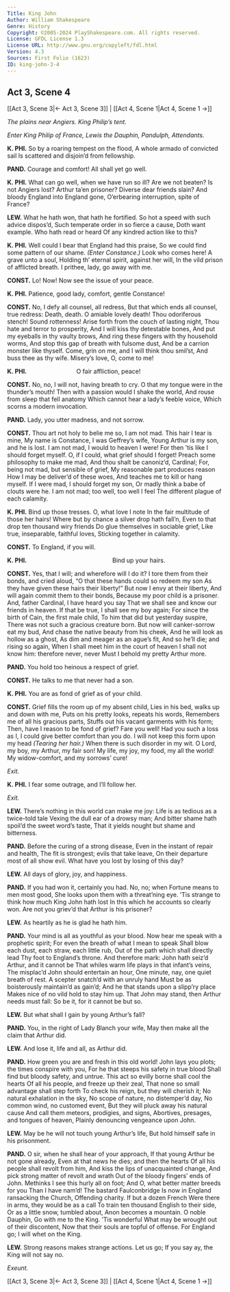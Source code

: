 ```yaml
---
Title: King John
Author: William Shakespeare
Genre: History
Copyright: ©2005-2024 PlayShakespeare.com. All rights reserved.
License: GFDL License 1.3
License URL: http://www.gnu.org/copyleft/fdl.html
Version: 4.3
Sources: First Folio (1623)
ID: king-john-3-4
---
```


## Act 3, Scene 4
[[Act 3, Scene 3|← Act 3, Scene 3]] | [[Act 4, Scene 1|Act 4, Scene 1 →]]

*The plains near Angiers. King Philip’s tent.*

*Enter King Philip of France, Lewis the Dauphin, Pandulph, Attendants.*

**K. PHI.**
So by a roaring tempest on the flood,
A whole armado of convicted sail
Is scattered and disjoin’d from fellowship.

**PAND.**
Courage and comfort! All shall yet go well.

**K. PHI.**
What can go well, when we have run so ill?
Are we not beaten? Is not Angiers lost?
Arthur ta’en prisoner? Diverse dear friends slain?
And bloody England into England gone,
O’erbearing interruption, spite of France?

**LEW.**
What he hath won, that hath he fortified.
So hot a speed with such advice dispos’d,
Such temperate order in so fierce a cause,
Doth want example. Who hath read or heard
Of any kindred action like to this?

**K. PHI.**
Well could I bear that England had this praise,
So we could find some pattern of our shame.
*(Enter Constance.)*
Look who comes here! A grave unto a soul,
Holding th’ eternal spirit, against her will,
In the vild prison of afflicted breath.
I prithee, lady, go away with me.

**CONST.**
Lo! Now! Now see the issue of your peace.

**K. PHI.**
Patience, good lady, comfort, gentle Constance!

**CONST.**
No, I defy all counsel, all redress,
But that which ends all counsel, true redress:
Death, death. O amiable lovely death!
Thou odoriferous stench! Sound rottenness!
Arise forth from the couch of lasting night,
Thou hate and terror to prosperity,
And I will kiss thy detestable bones,
And put my eyeballs in thy vaulty brows,
And ring these fingers with thy household worms,
And stop this gap of breath with fulsome dust,
And be a carrion monster like thyself.
Come, grin on me, and I will think thou smil’st,
And buss thee as thy wife. Misery’s love,
O, come to me!

**K. PHI.**
        O fair affliction, peace!

**CONST.**
No, no, I will not, having breath to cry.
O that my tongue were in the thunder’s mouth!
Then with a passion would I shake the world,
And rouse from sleep that fell anatomy
Which cannot hear a lady’s feeble voice,
Which scorns a modern invocation.

**PAND.**
Lady, you utter madness, and not sorrow.

**CONST.**
Thou art not holy to belie me so,
I am not mad. This hair I tear is mine,
My name is Constance, I was Geffrey’s wife,
Young Arthur is my son, and he is lost.
I am not mad, I would to heaven I were!
For then ’tis like I should forget myself.
O, if I could, what grief should I forget!
Preach some philosophy to make me mad,
And thou shalt be canoniz’d, Cardinal;
For, being not mad, but sensible of grief,
My reasonable part produces reason
How I may be deliver’d of these woes,
And teaches me to kill or hang myself.
If I were mad, I should forget my son,
Or madly think a babe of clouts were he.
I am not mad; too well, too well I feel
The different plague of each calamity.

**K. PHI.**
Bind up those tresses. O, what love I note
In the fair multitude of those her hairs!
Where but by chance a silver drop hath fall’n,
Even to that drop ten thousand wiry friends
Do glue themselves in sociable grief,
Like true, inseparable, faithful loves,
Sticking together in calamity.

**CONST.**
To England, if you will.

**K. PHI.**
              Bind up your hairs.

**CONST.**
Yes, that I will; and wherefore will I do it?
I tore them from their bonds, and cried aloud,
“O that these hands could so redeem my son
As they have given these hairs their liberty!”
But now I envy at their liberty,
And will again commit them to their bonds,
Because my poor child is a prisoner.
And, father Cardinal, I have heard you say
That we shall see and know our friends in heaven.
If that be true, I shall see my boy again;
For since the birth of Cain, the first male child,
To him that did but yesterday suspire,
There was not such a gracious creature born.
But now will canker-sorrow eat my bud,
And chase the native beauty from his cheek,
And he will look as hollow as a ghost,
As dim and meager as an ague’s fit,
And so he’ll die; and rising so again,
When I shall meet him in the court of heaven
I shall not know him: therefore never, never
Must I behold my pretty Arthur more.

**PAND.**
You hold too heinous a respect of grief.

**CONST.**
He talks to me that never had a son.

**K. PHI.**
You are as fond of grief as of your child.

**CONST.**
Grief fills the room up of my absent child,
Lies in his bed, walks up and down with me,
Puts on his pretty looks, repeats his words,
Remembers me of all his gracious parts,
Stuffs out his vacant garments with his form;
Then, have I reason to be fond of grief?
Fare you well! Had you such a loss as I,
I could give better comfort than you do.
I will not keep this form upon my head
*(Tearing her hair.)*
When there is such disorder in my wit.
O Lord, my boy, my Arthur, my fair son!
My life, my joy, my food, my all the world!
My widow-comfort, and my sorrows’ cure!

*Exit.*

**K. PHI.**
I fear some outrage, and I’ll follow her.

*Exit.*

**LEW.**
There’s nothing in this world can make me joy:
Life is as tedious as a twice-told tale
Vexing the dull ear of a drowsy man;
And bitter shame hath spoil’d the sweet word’s taste,
That it yields nought but shame and bitterness.

**PAND.**
Before the curing of a strong disease,
Even in the instant of repair and health,
The fit is strongest; evils that take leave,
On their departure most of all show evil.
What have you lost by losing of this day?

**LEW.**
All days of glory, joy, and happiness.

**PAND.**
If you had won it, certainly you had.
No, no; when Fortune means to men most good,
She looks upon them with a threat’ning eye.
’Tis strange to think how much King John hath lost
In this which he accounts so clearly won.
Are not you griev’d that Arthur is his prisoner?

**LEW.**
As heartily as he is glad he hath him.

**PAND.**
Your mind is all as youthful as your blood.
Now hear me speak with a prophetic spirit;
For even the breath of what I mean to speak
Shall blow each dust, each straw, each little rub,
Out of the path which shall directly lead
Thy foot to England’s throne. And therefore mark:
John hath seiz’d Arthur, and it cannot be
That whiles warm life plays in that infant’s veins,
The misplac’d John should entertain an hour,
One minute, nay, one quiet breath of rest.
A scepter snatch’d with an unruly hand
Must be as boisterously maintain’d as gain’d;
And he that stands upon a slipp’ry place
Makes nice of no vild hold to stay him up.
That John may stand, then Arthur needs must fall:
So be it, for it cannot be but so.

**LEW.**
But what shall I gain by young Arthur’s fall?

**PAND.**
You, in the right of Lady Blanch your wife,
May then make all the claim that Arthur did.

**LEW.**
And lose it, life and all, as Arthur did.

**PAND.**
How green you are and fresh in this old world!
John lays you plots; the times conspire with you,
For he that steeps his safety in true blood
Shall find but bloody safety, and untrue.
This act so evilly borne shall cool the hearts
Of all his people, and freeze up their zeal,
That none so small advantage shall step forth
To check his reign, but they will cherish it;
No natural exhalation in the sky,
No scope of nature, no distemper’d day,
No common wind, no customed event,
But they will pluck away his natural cause
And call them meteors, prodigies, and signs,
Abortives, presages, and tongues of heaven,
Plainly denouncing vengeance upon John.

**LEW.**
May be he will not touch young Arthur’s life,
But hold himself safe in his prisonment.

**PAND.**
O sir, when he shall hear of your approach,
If that young Arthur be not gone already,
Even at that news he dies; and then the hearts
Of all his people shall revolt from him,
And kiss the lips of unacquainted change,
And pick strong matter of revolt and wrath
Out of the bloody fingers’ ends of John.
Methinks I see this hurly all on foot;
And O, what better matter breeds for you
Than I have nam’d! The bastard Faulconbridge
Is now in England ransacking the Church,
Offending charity. If but a dozen French
Were there in arms, they would be as a call
To train ten thousand English to their side,
Or as a little snow, tumbled about,
Anon becomes a mountain. O noble Dauphin,
Go with me to the King. ’Tis wonderful
What may be wrought out of their discontent,
Now that their souls are topful of offense.
For England go; I will whet on the King.

**LEW.**
Strong reasons makes strange actions. Let us go;
If you say ay, the King will not say no.

*Exeunt.*

[[Act 3, Scene 3|← Act 3, Scene 3]] | [[Act 4, Scene 1|Act 4, Scene 1 →]]